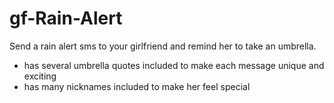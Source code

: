 # gf-Rain-Alert
Send a rain alert sms to your girlfriend and remind her to take an umbrella.
- has several umbrella quotes included to make each message unique and exciting
- has many nicknames included to make her feel special
